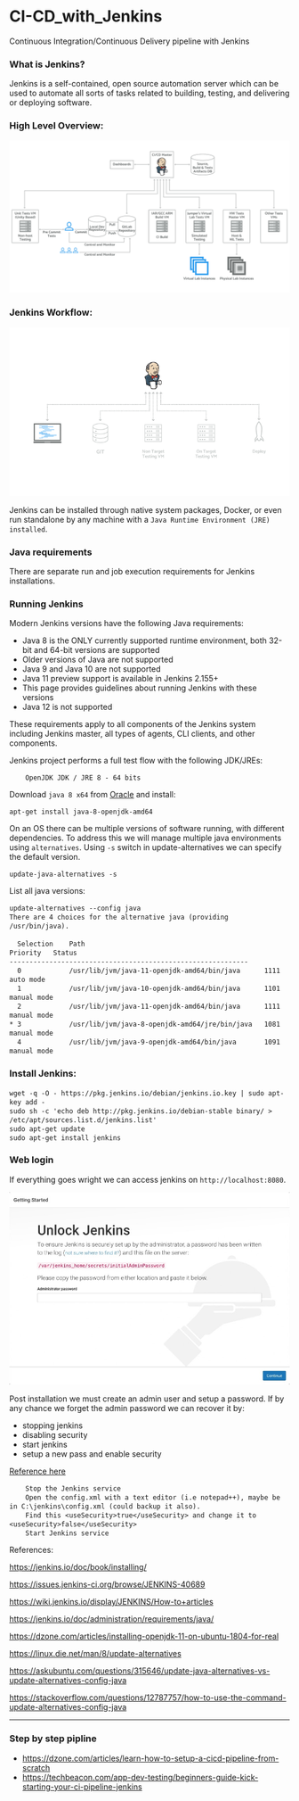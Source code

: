 # CI-CD_with_Jenkins
Continuous Integration/Continuous Delivery pipeline with Jenkins


### What is Jenkins?

Jenkins is a self-contained, open source automation server which can be used to automate all sorts of tasks related to building, testing, and delivering or deploying software.

### High Level Overview:

![IMG](images/jenkins_CI.png)

### Jenkins Workflow:

![GIF](images/Jenkins_at_work.gif)

Jenkins can be installed through native system packages, Docker, or even run standalone by any machine with a `Java Runtime Environment (JRE) installed`.

### Java requirements

There are separate run and job execution requirements for Jenkins installations.
### Running Jenkins

Modern Jenkins versions have the following Java requirements:

  - Java 8 is the ONLY currently supported runtime environment, both 32-bit and 64-bit versions are supported
  - Older versions of Java are not supported
  - Java 9 and Java 10 are not supported
  - Java 11 preview support is available in Jenkins 2.155+
  - This page provides guidelines about running Jenkins with these versions
  - Java 12 is not supported

These requirements apply to all components of the Jenkins system including Jenkins master, all types of agents, CLI clients, and other components.

Jenkins project performs a full test flow with the following JDK/JREs:
```
    OpenJDK JDK / JRE 8 - 64 bits
```

Download `java 8 x64` from [Oracle](https://java.com/en/download/linux_manual.jsp) and install:

```
apt-get install java-8-openjdk-amd64
```

On an OS there can be multiple versions of software running, with different dependencies.
To address this we will manage multiple java environments using `alternatives`.
Using `-s` switch in update-alternatives we can specify the default version.

```
update-java-alternatives -s
```

List all java versions:

```
update-alternatives --config java
There are 4 choices for the alternative java (providing /usr/bin/java).

  Selection    Path                                            Priority   Status
------------------------------------------------------------
  0            /usr/lib/jvm/java-11-openjdk-amd64/bin/java      1111      auto mode
  1            /usr/lib/jvm/java-10-openjdk-amd64/bin/java      1101      manual mode
  2            /usr/lib/jvm/java-11-openjdk-amd64/bin/java      1111      manual mode
* 3            /usr/lib/jvm/java-8-openjdk-amd64/jre/bin/java   1081      manual mode
  4            /usr/lib/jvm/java-9-openjdk-amd64/bin/java       1091      manual mode
```

### Install Jenkins:

```
wget -q -O - https://pkg.jenkins.io/debian/jenkins.io.key | sudo apt-key add -
sudo sh -c 'echo deb http://pkg.jenkins.io/debian-stable binary/ > /etc/apt/sources.list.d/jenkins.list'
sudo apt-get update
sudo apt-get install jenkins
```

### Web login

If everything goes wright we can access jenkins on `http://localhost:8080`.

![IMG](images/first_login.jpeg)


Post installation we must create an admin user and setup a password.
If by any chance we forget the admin password we can recover it by:

* stopping jenkins
* disabling security
* start jenkins
* setup a new pass and enable security

[Reference here](https://stackoverflow.com/questions/39340322/how-to-reset-the-use-password-of-jenkins-on-windows)

```buildoutcfg
    Stop the Jenkins service
    Open the config.xml with a text editor (i.e notepad++), maybe be in C:\jenkins\config.xml (could backup it also).
    Find this <useSecurity>true</useSecurity> and change it to <useSecurity>false</useSecurity>
    Start Jenkins service
```  




References:

  https://jenkins.io/doc/book/installing/

  https://issues.jenkins-ci.org/browse/JENKINS-40689

  https://wiki.jenkins.io/display/JENKINS/How-to+articles

  https://jenkins.io/doc/administration/requirements/java/

  https://dzone.com/articles/installing-openjdk-11-on-ubuntu-1804-for-real

  https://linux.die.net/man/8/update-alternatives

  https://askubuntu.com/questions/315646/update-java-alternatives-vs-update-alternatives-config-java

  https://stackoverflow.com/questions/12787757/how-to-use-the-command-update-alternatives-config-java
 
 
  -------------
  ### Step by step pipline 
  - https://dzone.com/articles/learn-how-to-setup-a-cicd-pipeline-from-scratch
  - https://techbeacon.com/app-dev-testing/beginners-guide-kick-starting-your-ci-pipeline-jenkins
